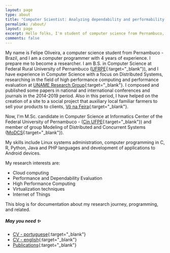 ```yaml
---
layout: page
type: about
title: "Computer Scientist: Analyzing dependability and performability in distributed systems to improve the quality of service"
permalink: /about/
layout: page
excerpt: Hello folks, I'm student of computer science from Pernambuco, Brazil. This blog is for documentation about my research journey,  programming and related.
comments: false
---
```



My name is Felipe Oliveira, a computer science student from Pernambuco - Brazil, and I am a computer programmer with 4 years of experience. I prepare me to become a researcher. I am B.S. in Computer Science at Federal Rural University of Pernambuco ([UFRPE](http://www.ufrpe.br/){:target="_blank"}), and I have experience in Computer Science with a focus on Distributed Systems, researching in the field of high performance computing and performance evaluation at [UNAME Research Group](http://ufape.edu.br/br/grupos-pesquisa){:target="_blank"}. I composed and published some papers in national and international conferences and journals in the 2014-2019 period. Also in this period, I have helped on the creation of a site to a social project that auxiliary local familiar farmers to sell your products to clients, [Vô na Feira](http://app.uag.ufrpe.br/vonafeira/){:target="_blank"}. 

Now, I'm M.Sc. candidate in Computer Science at Informatics Center of the Federal University of Pernambuco - ([Cin UFPE](https://www.cin.ufpe.br){:target="_blank"}) and member of group Modeling of Distributed and Concurrent Systems ([MoDCS](http://www.modcs.org/){:target="_blank"}). 

My skills include Linux systems administration, computer programming in C, R, Python, Java and PHP languages and development of applications to Android devices.

My research interests are:

- Cloud computing
- Performance and Dependability Evaluation
- High Performance Computing
- Virtualization techniques
- Internet of Things

This blog is for documentation about my research journey,  programming, and related.



##### May you need ✨

- [CV - portuguese](http://lattes.cnpq.br/5171703682108065){:target="_blank"}
- [CV - english](http://buscatextual.cnpq.br/buscatextual/visualizacv.do?id=K4338903Z2&idiomaExibicao=2){:target="_blank"}
- [Publications](https://scholar.google.com/citations?user=HQJPq-8AAAAJ&hl=en){:target="_blank"}
